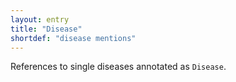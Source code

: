 ```yaml
---
layout: entry
title: "Disease"
shortdef: "disease mentions"
---
```


References to single diseases annotated as `Disease`.
